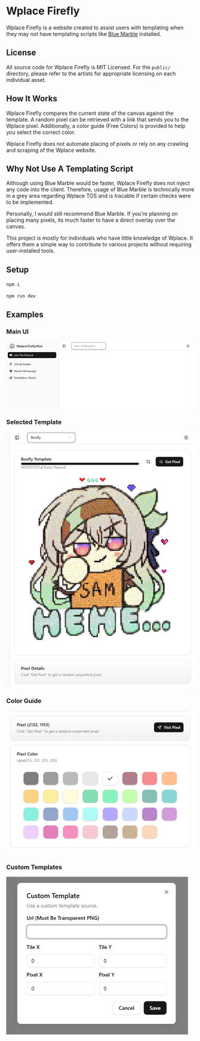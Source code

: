 # Wplace Firefly

Wplace Firefly is a website created to assist users with templating when they may not have templating scripts like [Blue Marble](https://github.com/SwingTheVine/Wplace-BlueMarble) installed.

## License

All source code for Wplace Firefly is MIT Licensed. 
For the `public/` directory, please refer to the artists for appropriate licensing on each individual asset. 

## How It Works

Wplace Firefly compares the current state of the canvas against the template. 
A random pixel can be retrieved with a link that sends you to the Wplace pixel. 
Additionally, a color guide (Free Colors) is provided to help you select the correct color.

Wplace Firefly does not automate placing of pixels or rely on any crawling and scraping of the Wplace website.

## Why Not Use A Templating Script

Although using Blue Marble would be faster, Wplace Firefly does not inject any code into the client.
Therefore, usage of Blue Marble is technically more in a grey area regarding Wplace TOS and is tracable if certain checks were to be implemented.

Personally, I would still recommend Blue Marble. 
If you're planning on placing many pixels, its much faster to have a direct overlay over the canvas.

This project is mostly for individuals who have little knowledge of Wplace.
It offers them a simple way to contribute to various projects without requiring user-installed tools.

## Setup 

`npm i`

`npm run dev`

## Examples

### Main UI
![Main UI](/public/help/help_1.png)

### Selected Template
![Selected Template](/public/help/help_2.png)

### Color Guide
![Color Guide](/public/help/help_3.png)

### Custom Templates
![Custom Templates](/public/help/help_4.png)



